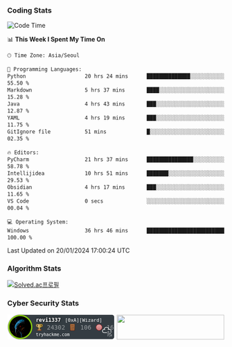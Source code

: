 ### Coding Stats

<!--START_SECTION:waka-->
![Code Time](http://img.shields.io/badge/Code%20Time-37%20hrs%2025%20mins-blue)

📊 **This Week I Spent My Time On** 

```text
🕑︎ Time Zone: Asia/Seoul

💬 Programming Languages: 
Python                   20 hrs 24 mins      ██████████████░░░░░░░░░░░   55.50 % 
Markdown                 5 hrs 37 mins       ████░░░░░░░░░░░░░░░░░░░░░   15.28 % 
Java                     4 hrs 43 mins       ███░░░░░░░░░░░░░░░░░░░░░░   12.87 % 
YAML                     4 hrs 19 mins       ███░░░░░░░░░░░░░░░░░░░░░░   11.75 % 
GitIgnore file           51 mins             █░░░░░░░░░░░░░░░░░░░░░░░░   02.35 % 

🔥 Editors: 
PyCharm                  21 hrs 37 mins      ███████████████░░░░░░░░░░   58.78 % 
Intellijidea             10 hrs 51 mins      ███████░░░░░░░░░░░░░░░░░░   29.53 % 
Obsidian                 4 hrs 17 mins       ███░░░░░░░░░░░░░░░░░░░░░░   11.65 % 
VS Code                  0 secs              ░░░░░░░░░░░░░░░░░░░░░░░░░   00.04 % 

💻 Operating System: 
Windows                  36 hrs 46 mins      █████████████████████████   100.00 % 
```


 Last Updated on 20/01/2024 17:00:24 UTC
<!--END_SECTION:waka-->

### Algorithm Stats

[![Solved.ac프로필](http://mazassumnida.wtf/api/v2/generate_badge?boj=revi1337)](https://solved.ac/revi1337)

### Cyber Security Stats

[![revi1337's tryhackme stats](https://raw.githubusercontent.com/Revi1337/Revi1337/main/assets/thm_propic.png)][tryhackme]
[<img src="https://www.hackthebox.com/badge/image/1002993" width="248.01" height="57">][hackthebox]


[website]: https://revi1337.com
[tryhackme]: https://tryhackme.com/p/revi1337
[hackthebox]: https://app.hackthebox.com/profile/1002993
